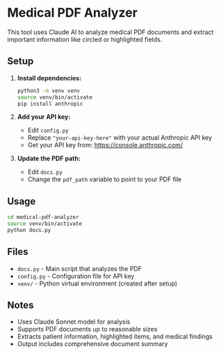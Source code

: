 # Medical PDF Analyzer

This tool uses Claude AI to analyze medical PDF documents and extract important information like circled or highlighted fields.

## Setup

1. **Install dependencies:**
   ```bash
   python3 -m venv venv
   source venv/bin/activate
   pip install anthropic
   ```

2. **Add your API key:**
   - Edit `config.py`
   - Replace `"your-api-key-here"` with your actual Anthropic API key
   - Get your API key from: https://console.anthropic.com/

3. **Update the PDF path:**
   - Edit `docs.py`
   - Change the `pdf_path` variable to point to your PDF file

## Usage

```bash
cd medical-pdf-analyzer
source venv/bin/activate
python docs.py
```

## Files

- `docs.py` - Main script that analyzes the PDF
- `config.py` - Configuration file for API key
- `venv/` - Python virtual environment (created after setup)

## Notes

- Uses Claude Sonnet model for analysis
- Supports PDF documents up to reasonable sizes
- Extracts patient information, highlighted items, and medical findings
- Output includes comprehensive document summary